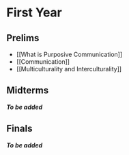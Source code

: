 # First Year
## Prelims
- [[What is Purposive Communication]]
- [[Communication]]
- [[Multiculturality and Interculturality]]
## Midterms
***To be added***
## Finals
***To be added***